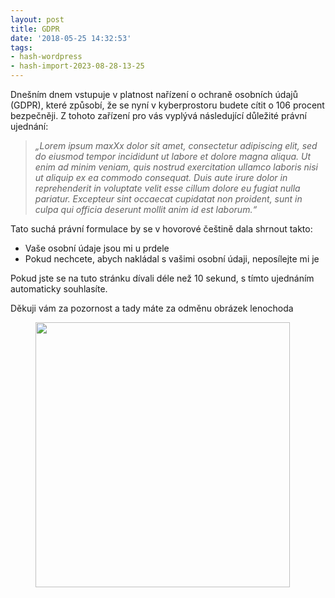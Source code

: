 ```yaml
---
layout: post
title: GDPR
date: '2018-05-25 14:32:53'
tags:
- hash-wordpress
- hash-import-2023-08-28-13-25
---
```


Dnešním dnem vstupuje v platnost nařízení o ochraně osobních údajů (GDPR), které způsobí, že se nyní v kyberprostoru budete cítit o 106 procent bezpečněji. Z tohoto zařízení pro vás vyplývá následující důležité právní ujednání:

> _„Lorem ipsum maxXx dolor sit amet, consectetur adipiscing elit, sed do eiusmod tempor incididunt ut labore et dolore magna aliqua. Ut enim ad minim veniam, quis nostrud exercitation ullamco laboris nisi ut aliquip ex ea commodo consequat. Duis aute irure dolor in reprehenderit in voluptate velit esse cillum dolore eu fugiat nulla pariatur. Excepteur sint occaecat cupidatat non proident, sunt in culpa qui officia deserunt mollit anim id est laborum.“_

Tato suchá právní formulace by se v hovorové češtině dala shrnout takto:

- Vaše osobní údaje jsou mi u prdele
- Pokud nechcete, abych nakládal s vašimi osobní údaji, neposílejte mi je

Pokud jste se na tuto stránku dívali déle než 10 sekund, s tímto ujednáním automaticky souhlasíte.

Děkuji vám za pozornost a tady máte za odměnu obrázek lenochoda

<figure class="aligncenter size-large"><img decoding="async" loading="lazy" width="407" height="424" src="http://192.168.20.2/wordpress/wp-content/uploads/2020/10/lenochod.jpg" alt="" class="wp-image-4479" srcset=" __GHOST_URL__ /content/images/wordpress/2020/10/lenochod.jpg 407w, __GHOST_URL__ /content/images/wordpress/2020/10/lenochod-288x300.jpg 288w" sizes="(max-width: 407px) 100vw, 407px"></figure>

<!--kg-card-end: html-->